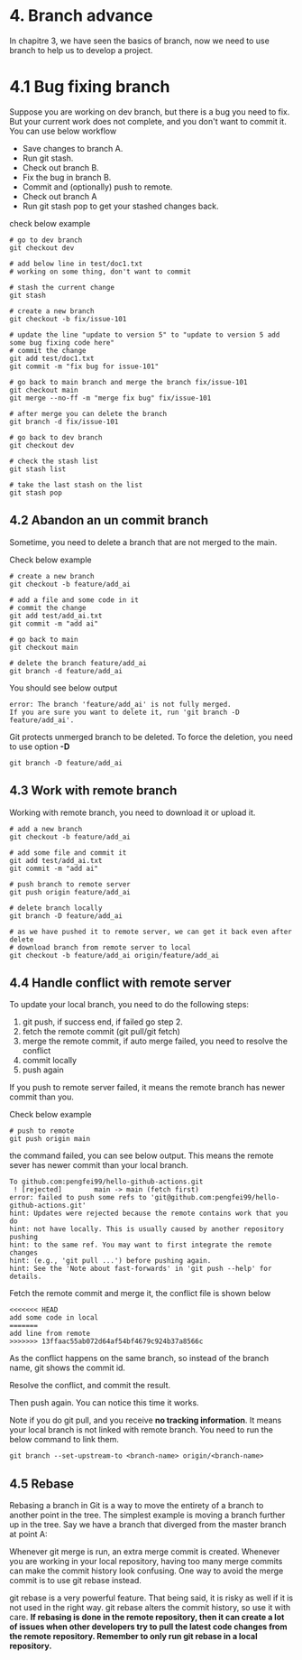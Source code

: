 # 4. Branch advance

In chapitre 3, we have seen the basics of branch, now we need to use branch to help us to develop a project.

# 4.1 Bug fixing branch

Suppose you are working on dev branch, but there is a bug you need to fix. But your current work does not complete, and
you don't want to commit it. You can use below workflow

- Save changes to branch A.
- Run git stash.
- Check out branch B.
- Fix the bug in branch B.
- Commit and (optionally) push to remote.
- Check out branch A
- Run git stash pop to get your stashed changes back.
 

check below example

```shell
# go to dev branch
git checkout dev

# add below line in test/doc1.txt
# working on some thing, don't want to commit

# stash the current change
git stash

# create a new branch
git checkout -b fix/issue-101

# update the line "update to version 5" to "update to version 5 add some bug fixing code here"
# commit the change
git add test/doc1.txt 
git commit -m "fix bug for issue-101"

# go back to main branch and merge the branch fix/issue-101
git checkout main
git merge --no-ff -m "merge fix bug" fix/issue-101

# after merge you can delete the branch  
git branch -d fix/issue-101

# go back to dev branch
git checkout dev

# check the stash list
git stash list

# take the last stash on the list
git stash pop
```

## 4.2 Abandon an un commit branch

Sometime, you need to delete a branch that are not merged to the main.

Check below example

```shell
# create a new branch
git checkout -b feature/add_ai

# add a file and some code in it
# commit the change
git add test/add_ai.txt
git commit -m "add ai"

# go back to main
git checkout main

# delete the branch feature/add_ai
git branch -d feature/add_ai 

```

You should see below output

```text
error: The branch 'feature/add_ai' is not fully merged.
If you are sure you want to delete it, run 'git branch -D feature/add_ai'.
```

Git protects unmerged branch to be deleted. To force the deletion, you need to use option **-D**

```shell
git branch -D feature/add_ai
```

## 4.3 Work with remote branch

Working with remote branch, you need to download it or upload it.

```shell
# add a new branch 
git checkout -b feature/add_ai

# add some file and commit it
git add test/add_ai.txt 
git commit -m "add ai"

# push branch to remote server
git push origin feature/add_ai

# delete branch locally
git branch -D feature/add_ai

# as we have pushed it to remote server, we can get it back even after delete
# download branch from remote server to local
git checkout -b feature/add_ai origin/feature/add_ai
```

## 4.4 Handle conflict with remote server

To update your local branch, you need to do the following steps:
1. git push, if success end, if failed go step 2.
2. fetch the remote commit (git pull/git fetch)
3. merge the remote commit, if auto merge failed, you need to resolve the conflict
4. commit locally
5. push again

If you push to remote server failed, it means the remote branch has newer commit than you. 

Check below example

```shell
# push to remote
git push origin main

```

the command failed, you can see below output. This means the remote sever has newer commit than your local branch.

```text
To github.com:pengfei99/hello-github-actions.git
 ! [rejected]        main -> main (fetch first)
error: failed to push some refs to 'git@github.com:pengfei99/hello-github-actions.git'
hint: Updates were rejected because the remote contains work that you do
hint: not have locally. This is usually caused by another repository pushing
hint: to the same ref. You may want to first integrate the remote changes
hint: (e.g., 'git pull ...') before pushing again.
hint: See the 'Note about fast-forwards' in 'git push --help' for details.
```

Fetch the remote commit and merge it, the conflict file is shown below

```text
<<<<<<< HEAD
add some code in local
=======
add line from remote
>>>>>>> 13ffaac55ab072d64af54bf4679c924b37a8566c
```

As the conflict happens on the same branch, so instead of the branch name, git shows the commit id.

Resolve the conflict, and commit the result.

Then push again. You can notice this time it works.


Note if you do git pull, and you receive **no tracking information**. It means your local branch is not linked with 
remote branch. You need to run the below command to link them.

```shell
git branch --set-upstream-to <branch-name> origin/<branch-name>
```

## 4.5 Rebase

Rebasing a branch in Git is a way to move the entirety of a branch to another point in the tree. 
The simplest example is moving a branch further up in the tree. Say we have a branch that diverged from the master branch at point A:

Whenever git merge is run, an extra merge commit is created. Whenever you are working in your local repository, 
having too many merge commits can make the commit history look confusing. One way to avoid the merge commit is to use 
git rebase instead.

git rebase is a very powerful feature. That being said, it is risky as well if it is not used in the right way. 
git rebase alters the commit history, so use it with care. **If rebasing is done in the remote repository, 
then it can create a lot of issues when other developers try to pull the latest code changes from the remote repository. 
Remember to only run git rebase in a local repository.**